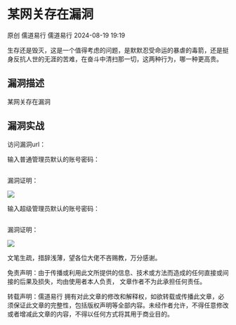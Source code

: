 #  某网关存在漏洞   
原创 儒道易行  儒道易行   2024-08-19 19:19  
  
生存还是毁灭，这是一个值得考虑的问题，是默默忍受命运的暴虐的毒箭，还是挺身反抗人世的无涯的苦难，在奋斗中清扫那一切，这两种行为，哪一种更高贵。  
## 漏洞描述  
  
某网关存在漏洞  
## 漏洞实战  
  
访问漏洞url：  
  
输入普通管理员默认的账号密码：  
```
```  
  
漏洞证明：  
  
![](https://mmbiz.qpic.cn/mmbiz_png/v94hWOZcBpzapHibNxhSg9bsPk3tdicvW3FSYA1KsliciclB6GjibRq84V8Zvp5FHDQ3MhtsXb999LUNtjugCIVMibRQ/640?wx_fmt=png&from=appmsg "")  
  
输入超级管理员默认的账号密码：  
```
```  
  
漏洞证明：  
  
![](https://mmbiz.qpic.cn/mmbiz_png/v94hWOZcBpzapHibNxhSg9bsPk3tdicvW3FSYA1KsliciclB6GjibRq84V8Zvp5FHDQ3MhtsXb999LUNtjugCIVMibRQ/640?wx_fmt=png&from=appmsg "")  
  
文笔生疏，措辞浅薄，望各位大佬不吝赐教，万分感谢。  
  
免责声明：由于传播或利用此文所提供的信息、技术或方法而造成的任何直接或间接的后果及损失，均由使用者本人负责， 文章作者不为此承担任何责任。  
  
转载声明：儒道易行 拥有对此文章的修改和解释权，如欲转载或传播此文章，必须保证此文章的完整性，包括版权声明等全部内容。未经作者允许，不得任意修改或者增减此文章的内容，不得以任何方式将其用于商业目的。  
  
```
```  
  
  
  
